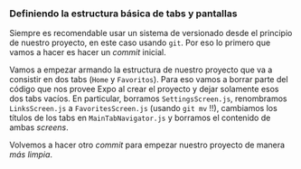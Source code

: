### Definiendo la estructura básica de tabs y pantallas
Siempre es recomendable usar un sistema de versionado desde el principio de nuestro proyecto, en este caso usando `git`. Por eso lo primero que vamos a hacer es hacer un _commit_ inicial.

Vamos a empezar armando la estructura de nuestro proyecto que va a consistir en dos tabs (`Home` y `Favoritos`). Para eso vamos a borrar parte del código que nos provee Expo al crear el proyecto y dejar solamente esos dos tabs vacíos. En particular, borramos `SettingsScreen.js`, renombramos `LinksScreen.js` a `FavoritesScreen.js` (usando `git mv` !!), cambiamos los títulos de los tabs en `MainTabNavigator.js` y borramos el contenido de ambas _screens_.

Volvemos a hacer otro _commit_ para empezar nuestro proyecto de manera _más limpia_.
